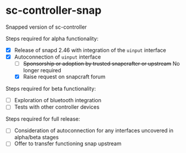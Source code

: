 # sc-controller-snap
Snapped version of sc-controller

Steps required for alpha functionality:
- [x] Release of snapd 2.46 with integration of the `uinput` interface
- [x] Autoconnection of `uinput` interface
  - [ ] ~~Sponsorship or adoption by trusted snapcrafter or upstream~~ No longer required
  - [x] Raise request on snapcraft forum
  
Steps required for beta functionality:
- [ ] Exploration of bluetooth integration
- [ ] Tests with other controller devices

Steps required for full release:
- [ ] Consideration of autoconnection for any interfaces uncovered in alpha/beta stages
- [ ] Offer to transfer functioning snap upstream
